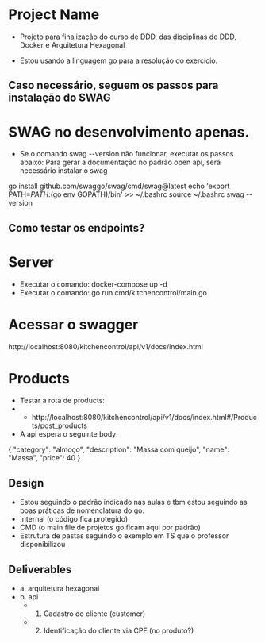 # Project Name

- Projeto para finalização do curso de DDD, das disciplinas de DDD, Docker e Arquitetura Hexagonal

- Estou usando a linguagem go para a resolução do exercício.

## Caso necessário, seguem os passos para instalação do SWAG

# SWAG no desenvolvimento apenas.
- Se o comando swag --version não funcionar, executar os passos abaixo:
    Para gerar a documentação no padrão open api, será necessário instalar o swag

go install github.com/swaggo/swag/cmd/swag@latest
echo 'export PATH=$PATH:$(go env GOPATH)/bin' >> ~/.bashrc
source ~/.bashrc
swag --version


## Como testar os endpoints?

 # Server
 - Executar o comando: docker-compose up -d
 - Executar o comando: go run cmd/kitchencontrol/main.go 

 # Acessar o swagger
 http://localhost:8080/kitchencontrol/api/v1/docs/index.html

 # Products
 - Testar a rota de products:
 - - http://localhost:8080/kitchencontrol/api/v1/docs/index.html#/Products/post_products
 - A api espera o seguinte body: 
 
 {
  "category": "almoço",
  "description": "Massa com queijo",
  "name": "Massa",
  "price": 40
} 


## Design

- Estou seguindo o padrão indicado nas aulas e tbm estou seguindo as boas práticas de nomenclatura do go.
- Internal (o código fica protegido)
- CMD (o main file de projetos go ficam aqui por padrão)
- Estrutura de pastas seguindo o exemplo em TS que o professor disponibilizou

## Deliverables

- a. arquitetura hexagonal
- b. api 
    - 1. Cadastro do cliente (customer)
    - 2. Identificação do cliente via CPF (no produto?)   